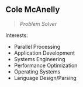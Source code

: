 
## Cole McAnelly

> _Problem Solver_

Interests:
- Parallel Processing
- Application Development
- Systems Engineering
- Performance Optimization
- Operating Systems
- Language Design/Parsing
